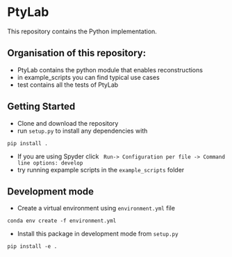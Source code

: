 # PtyLab

This repository contains the Python implementation.

## Organisation of this repository:

- PtyLab contains the python module that enables reconstructions
- in example_scripts you can find typical use cases
- test contains all the tests of PtyLab
 
## Getting Started
- Clone and download the repository
- run `setup.py` to install any dependencies with
```
pip install .
```
- If you are using Spyder click  ` Run-> Configuration per file -> Command line options: develop`
-  try running expample scripts in the `example_scripts` folder 

## Development mode
- Create a virtual environment using `environment.yml` file
```
conda env create -f environment.yml
```

- Install this package in development mode from `setup.py`
```
pip install -e .
```

